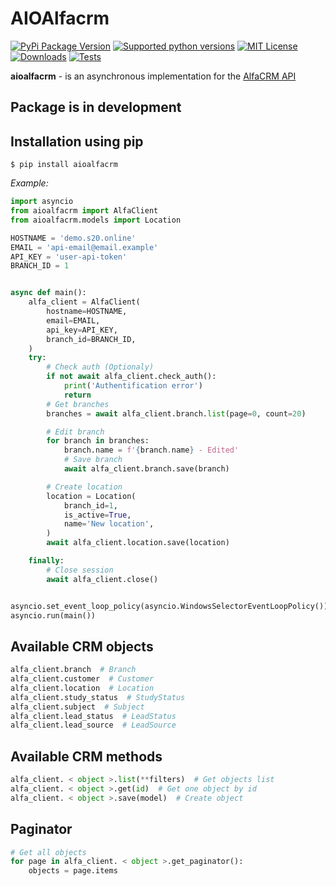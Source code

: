 # AIOAlfacrm

[![PyPi Package Version](https://img.shields.io/pypi/v/aioalfacrm.svg?style=flat-square)](https://pypi.python.org/pypi/aioalfacrm)
[![Supported python versions](https://img.shields.io/pypi/pyversions/aioalfacrm.svg?style=flat-square)](https://pypi.python.org/pypi/aioalfacrm)
[![MIT License](https://img.shields.io/pypi/l/aioalfacrm.svg?style=flat-blue)](https://opensource.org/licenses/MIT)
[![Downloads](https://img.shields.io/pypi/dm/aioalfacrm.svg?style=flat-square)](https://pypi.python.org/pypi/aioalfacrm)
[![Tests](https://github.com/stas12312/aioalfacrm/actions/workflows/tests.yml/badge.svg)]( https://github.com/stas12312/aioalfacrm/actions)

**aioalfacrm** - is an asynchronous implementation for the [AlfaCRM API](https://alfacrm.pro/rest-api)

## Package is in development

## Installation using pip

```
$ pip install aioalfacrm
```

*Example:*

```python
import asyncio
from aioalfacrm import AlfaClient
from aioalfacrm.models import Location

HOSTNAME = 'demo.s20.online'
EMAIL = 'api-email@email.example'
API_KEY = 'user-api-token'
BRANCH_ID = 1


async def main():
    alfa_client = AlfaClient(
        hostname=HOSTNAME,
        email=EMAIL,
        api_key=API_KEY,
        branch_id=BRANCH_ID,
    )
    try:
        # Check auth (Optionaly)
        if not await alfa_client.check_auth():
            print('Authentification error')
            return
        # Get branches
        branches = await alfa_client.branch.list(page=0, count=20)

        # Edit branch
        for branch in branches:
            branch.name = f'{branch.name} - Edited'
            # Save branch
            await alfa_client.branch.save(branch)

        # Create location
        location = Location(
            branch_id=1,
            is_active=True,
            name='New location',
        )
        await alfa_client.location.save(location)

    finally:
        # Close session
        await alfa_client.close()


asyncio.set_event_loop_policy(asyncio.WindowsSelectorEventLoopPolicy())  # For Windows
asyncio.run(main())


```

## Available CRM objects

```python
alfa_client.branch  # Branch
alfa_client.customer  # Customer
alfa_client.location  # Location
alfa_client.study_status  # StudyStatus
alfa_client.subject  # Subject
alfa_client.lead_status  # LeadStatus
alfa_client.lead_source  # LeadSource
```

## Available CRM methods

```python
alfa_client. < object >.list(**filters)  # Get objects list
alfa_client. < object >.get(id)  # Get one object by id
alfa_client. < object >.save(model)  # Create object
```

## Paginator

```python
# Get all objects
for page in alfa_client. < object >.get_paginator():
    objects = page.items
```